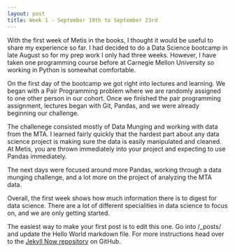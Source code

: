 ```yaml
---
layout: post
title: Week 1 - September 19th to September 23rd
---
```


With the first week of Metis in the books, I thought it would be useful to share my experience so far. I had decided to do a Data Science bootcamp in late August so for my prep work I only had three weeks. However, I have taken one programming course before at Carnegie Mellon University so working in Python is somewhat comfortable. 

On the first day of the bootcamp we got right into lectures and learning. We began with a Pair Programming problem where we are randomly assigned to one other person in our cohort. Once we finished the pair programming assignment, lectures began with Git, Pandas, and we were already beginning our challenge. 

The challenege consisted mostly of Data Munging and working with data from the MTA. I learned fairly quickly that the hardest part about any data science project is making sure the data is easily manipulated and cleaned. At Metis, you are thrown immediately into your project and expecting to use Pandas immediately. 

The next days were focused around more Pandas, working through a data munging challenge, and a lot more on the project of analyzing the MTA data. 

Overall, the first week shows how much information there is to digest for data science. There are a lot of different specialities in data science to focus on, and we are only getting started. 



The easiest way to make your first post is to edit this one. Go into /_posts/ and update the Hello World markdown file. For more instructions head over to the [Jekyll Now repository](https://github.com/barryclark/jekyll-now) on GitHub.